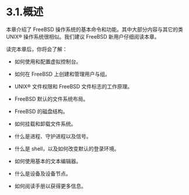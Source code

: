 # 3.1.概述

本章介绍了 FreeBSD 操作系统的基本命令和功能。其中大部分内容与其它的类 UNIX® 操作系统很相似。我们建议 FreeBSD 新用户仔细阅读本章。

读完本章后，你将会了解：

- 如何使用和配置虚拟控制台。

- 如何在 FreeBSD 上创建和管理用户与组。

- UNIX® 文件权限和 FreeBSD 文件标志的工作原理。

- FreeBSD 默认的文件系统布局。

- FreeBSD 的磁盘结构。

- 如何挂载和卸载文件系统。

- 什么是进程、守护进程以及信号。

- 什么是 shell，以及如何改变默认的登录环境。

- 如何使用基本的文本编辑器。

- 什么是设备及设备节点。

- 如何阅读手册以获得更多信息。
